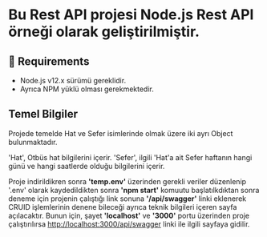 # Bu Rest API projesi Node.js Rest API örneği olarak geliştirilmiştir.

## :pencil: Requirements
- Node.js v12.x sürümü gereklidir.
- Ayrıca NPM yüklü olması gerekmektedir.

## Temel Bilgiler
Projede temelde Hat ve Sefer isimlerinde olmak üzere iki ayrı Object bulunmaktadır.

'Hat', Otbüs hat bilgilerini içerir.
'Sefer', ilgili 'Hat'a ait Sefer haftanın hangi günü ve hangi saatlerde olduğu bilgilerini içerir.

Proje indirildikren sonra **'temp.env'** üzerinden gerekli veriler düzenlenip '.env' olarak kaydedildikten sonra **'npm start'** komuutu başlatılkdıktan sonra deneme için projenin çalıştığı link sonuna **'/api/swagger'** linki eklenerek CRUID işlemlerinin denene bileceği ayrıca teknik bilgileri içeren sayfa açılacaktır. Bunun için, şayet **'localhost'** ve **'3000'** portu üzerinden proje çalıştırılırsa [http://localhost:3000/api/swagger](http://localhost:3000/api/swagger) linki ile ilgili sayfaya gidilir.




